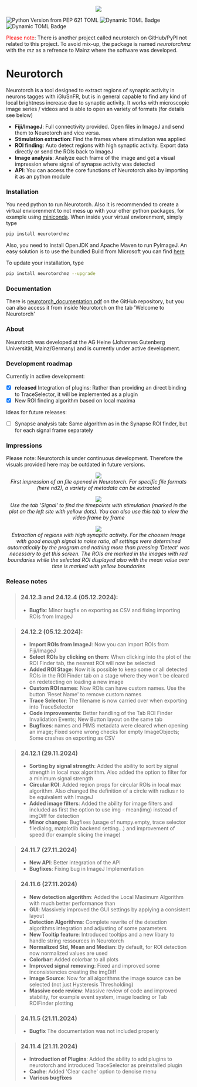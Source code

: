 <p align="center">
    <img src="https://raw.githubusercontent.com/andreasmz/neurotorch/main/doc/media/neurotorch_coverimage_24_11.jpeg" style="max-width: 600px;">
</p> 

![Python Version from PEP 621 TOML](https://img.shields.io/python/required-version-toml?tomlFilePath=https%3A%2F%2Fraw.githubusercontent.com%2Fandreasmz%2Fneurotorch%2Fmain%2Fpyproject.toml&style=flat&logo=Python)
![Dynamic TOML Badge](https://img.shields.io/badge/dynamic/toml?url=https%3A%2F%2Fraw.githubusercontent.com%2Fandreasmz%2Fneurotorch%2Fmain%2Fpyproject.toml&query=%24.project.version&style=flat&label=Version&color=09bd2d)
![Dynamic TOML Badge](https://img.shields.io/badge/dynamic/toml?url=https%3A%2F%2Fraw.githubusercontent.com%2Fandreasmz%2Fneurotorch%2Fmain%2Fpyproject.toml&query=%24.project.classifiers%5B1%5D&label=PyProject.toml&color=yellow)

<span style="color:red;">Please note</span>: There is another project called neurotorch on GitHub/PyPI not related to this project. To avoid mix-up, the package is named _neurotorchmz_ with the _mz_ as a refrence to Mainz where the software was developed.

# Neurotorch

Neurotorch is a tool designed to extract regions of synaptic activity in neurons tagges with iGluSnFR, but is in general capable to find any kind of local brightness increase due to synaptic activity. It works with microscopic image series / videos and is able to open an variety of formats (for details see below)
- **Fiji/ImageJ**: Full connectivity provided. Open files in ImageJ and send them to Neurotorch and vice versa.
- **Stimulation extraction**: Find the frames where stimulation was applied
- **ROI finding**: Auto detect regions with high synaptic activity. Export data directly or send the ROIs back to ImageJ
- **Image analysis**: Analyze each frame of the image and get a visual impression where signal of synapse activity was detected
- **API**: You can access the core functions of Neurotorch also by importing it as an python module

### Installation

You need python to run Neurotorch. Also it is recommended to create a virtual enviorenment to not mess up with your other python packages, for example using [miniconda](https://docs.anaconda.com/miniconda/). When inside your virtual enviorenment, simply type
```bash
pip install neurotorchmz
```
Also, you need to install OpenJDK and Apache Maven to run PyImageJ. An easy solution is to use the bundled Build from Microsoft you can find [here](https://www.microsoft.com/openjdk)

To update your installation, type
```bash
pip install neurotorchmz --upgrade
```

### Documentation

There is [neurotorch_documentation.pdf](https://raw.githubusercontent.com/andreasmz/neurotorch/main/doc/neurotorch_documentation.pdf) on the GitHub repository, but you can also access it from inside Neurotorch on the tab 'Welcome to Neurotorch'

### About

Neurotorch was developed at the AG Heine (Johannes Gutenberg Universität, Mainz/Germany) and is currently under active development.

### Development roadmap

Currently in active development:
- [x] **released** Integration of plugins: Rather than providing an direct binding to TraceSelector, it will be implemented as a plugin
- [x] New ROI finding algorithm based on local maxima

Ideas for future releases:
- [ ] Synapse analysis tab: Same algorithm as in the Synapse ROI finder, but for each signal frame separately



### Impressions
Please note: Neurotorch is under continuous development. Therefore the visuals provided here may be outdated in future versions.

<p align="center">
    <img src="https://raw.githubusercontent.com/andreasmz/neurotorch/main/doc/media/readme/neurotorch_tabImage_01.png" style="max-width: 600px;"> <br>
    <em>First impression of an file opened in Neurotorch. For specific file formats (here nd2), a variety of metadata can be extracted</em>
</p> 
<p align="center">
    <img src="https://raw.githubusercontent.com/andreasmz/neurotorch/main/doc/media/readme/neurotorch_tabSignal_01.png" style="max-width: 600px;"> <br>
    <em>Use the tab 'Signal' to find the timepoints with stimulation (marked in the plot on the left site with yellow dots). You can also use this tab to view the video frame by frame</em>
</p> 
<p align="center">
    <img src="https://raw.githubusercontent.com/andreasmz/neurotorch/main/doc/media/readme/neurotorch_tabROIFinder_01.png" style="max-width: 600px;"> <br>
    <em>Extraction of regions with high synaptic activity. For the choosen image with good enough signal to noise ratio, all settings were determined automatically by the program and nothing more than pressing 'Detect' was necessary to get this screen. The ROIs are marked in the images with red boundaries while the selected ROI displayed also with the mean value over time is marked with yellow boundaries</em>
</p> 

### Release notes

>### 24.12.3 and 24.12.4 (05.12.2024):
>- **Bugfix**: Minor bugfix on exporting as CSV and fixing importing ROIs from ImageJ

>### 24.12.2 (05.12.2024):
>- **Import ROIs from ImageJ**: Now you can import ROIs from Fiji/ImageJ
>- **Select ROIs by clicking on them**: When clicking into the plot of the ROI Finder tab, the nearest ROI will now be selected
>- **Added ROI Stage**: Now it is possible to keep some or all detected ROIs in the ROI Finder tab on a stage where they won't be cleared on redetecting on loading a new image
>- **Custom ROI names**: Now ROIs can have custom names. Use the button 'Reset Name' to remove custom names
>- **Trace Selector**: The filename is now carried over when exporting into TraceSelector
>- **Code improvements**: Better handling of the Tab ROI Finder Invalidation Events; New Button layout on the same tab
>- **Bugfixes**: names and PIMS metadata were cleared when opening an image; Fixed some wrong checks for empty ImageObjects; Some crashes on exporting as CSV


>### 24.12.1 (29.11.2024)
>- **Sorting by signal strength**: Added the ability to sort by signal strength in local max algorithm. Also added the option to filter for a minimum signal strength
>- **Circular ROI**: Added region props for circular ROIs in local max algorithm. Also changed the definition of a circle with radius r to be equivalent with ImageJ
>- **Added image filters**: Added the ability for image filters and included as first the option to use img - mean(img) instead of imgDiff for detection
>- **Minor changes**: Bugfixes (usage of numpy.empty, trace selector filedialog, matplotlib backend setting...) and improvement of speed (for example slicing the image)

>### 24.11.7 (27.11.2024)
>- **New API**: Better integration of the API
>- **Bugfixes**: Fixing bug in ImageJ Implementation

>### 24.11.6 (27.11.2024)
>- **New detection algorithm**: Added the Local Maximum Algorithm with much better performance than 
>- **GUI**: Massively improved the GUI settings by applying a consistent layout
>- **Detection Algorithms**: Complete rewrite of the detection algorithms integration and adjusting of some parameters
>- **New Tooltip feature**: Introduced tooltips and a new libary to handle string ressources in Neurotorch
>- **Normalized Std, Mean and Median**: By default, for ROI detection now normalized values are used
>- **Colorbar**: Added colorbar to all plots
>- **Improved signal removing**: Fixed and improved some inconsistencies creating the imgDiff
>- **Image Source**: Now for all algorithms the image source can be selected (not just Hysteresis Thresholding)
>- **Massive code review**: Massive review of code and improved stability, for example event system, image loading or Tab ROIFinder plotting


>### 24.11.5 (21.11.2024)
>- **Bugfix** The documentation was not included properly

>### 24.11.4 (21.11.2024)
>- **Introduction of Plugins**: Added the ability to add plugins to neurotorch and introduced TraceSelector as preinstalled plugin
>- **Cache**: Added 'Clear cache' option to denoise menu
>- **Various bugfixes**
